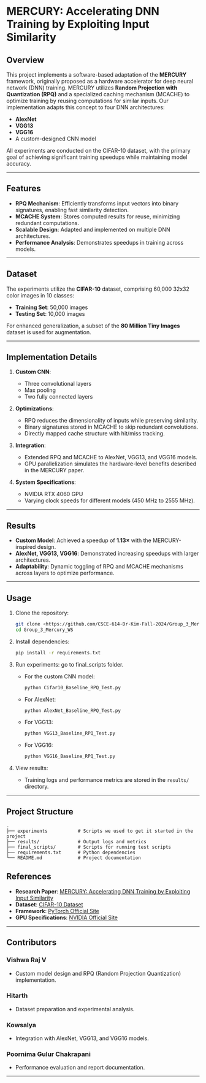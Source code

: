 # MERCURY: Accelerating DNN Training by Exploiting Input Similarity

## Overview

This project implements a software-based adaptation of the **MERCURY** framework, originally proposed as a hardware accelerator for deep neural network (DNN) training. MERCURY utilizes **Random Projection with Quantization (RPQ)** and a specialized caching mechanism (MCACHE) to optimize training by reusing computations for similar inputs. Our implementation adapts this concept to four DNN architectures:

- **AlexNet**
- **VGG13**
- **VGG16**
- A custom-designed CNN model

All experiments are conducted on the CIFAR-10 dataset, with the primary goal of achieving significant training speedups while maintaining model accuracy.

---

## Features

- **RPQ Mechanism**: Efficiently transforms input vectors into binary signatures, enabling fast similarity detection.
- **MCACHE System**: Stores computed results for reuse, minimizing redundant computations.
- **Scalable Design**: Adapted and implemented on multiple DNN architectures.
- **Performance Analysis**: Demonstrates speedups in training across models.

---

## Dataset

The experiments utilize the **CIFAR-10** dataset, comprising 60,000 32x32 color images in 10 classes:
- **Training Set**: 50,000 images
- **Testing Set**: 10,000 images

For enhanced generalization, a subset of the **80 Million Tiny Images** dataset is used for augmentation.

---

## Implementation Details

1. **Custom CNN**:
    - Three convolutional layers
    - Max pooling
    - Two fully connected layers

2. **Optimizations**:
    - RPQ reduces the dimensionality of inputs while preserving similarity.
    - Binary signatures stored in MCACHE to skip redundant convolutions.
    - Directly mapped cache structure with hit/miss tracking.

3. **Integration**:
    - Extended RPQ and MCACHE to AlexNet, VGG13, and VGG16 models.
    - GPU parallelization simulates the hardware-level benefits described in the MERCURY paper.

4. **System Specifications**:
    - NVIDIA RTX 4060 GPU
    - Varying clock speeds for different models (450 MHz to 2555 MHz).

---

## Results

- **Custom Model**: Achieved a speedup of **1.13×** with the MERCURY-inspired design.
- **AlexNet, VGG13, VGG16**: Demonstrated increasing speedups with larger architectures.
- **Adaptability**: Dynamic toggling of RPQ and MCACHE mechanisms across layers to optimize performance.

---

## Usage

1. Clone the repository:
    ```bash
    git clone <https://github.com/CSCE-614-Dr-Kim-Fall-2024/Group_3_Mercury_WS>
    cd Group_3_Mercury_WS
    ```

2. Install dependencies:
    ```bash
    pip install -r requirements.txt
    ```

3. Run experiments:
    go to final_scripts folder.
    - For the custom CNN model:
        ```bash
        python Cifar10_Baseline_RPQ_Test.py
        ```
    - For AlexNet:
        ```bash
        python AlexNet_Baseline_RPQ_Test.py
        ```
    - For VGG13:
        ```bash
        python VGG13_Baseline_RPQ_Test.py
        ```
    - For VGG16:
        ```bash
        python VGG16_Baseline_RPQ_Test.py
        ```

5. View results:
    - Training logs and performance metrics are stored in the `results/` directory.
---

## Project Structure

```plaintext
.
├── experiments           # Scripts we used to get it started in the project 
├── results/              # Output logs and metrics
├── final_scripts/        # Scripts for running test scripts
├── requirements.txt      # Python dependencies
└── README.md             # Project documentation
```
## References

- **Research Paper**: [MERCURY: Accelerating DNN Training by Exploiting Input Similarity](https://drive.google.com/file/d/1ttvecDwE-7EKykOCLjjzs0u7xDwHXCzu/view?usp=drive_link)
- **Dataset**: [CIFAR-10 Dataset](https://www.cs.toronto.edu/~kriz/cifar.html)
- **Framework**: [PyTorch Official Site](https://pytorch.org/)
- **GPU Specifications**: [NVIDIA Official Site](https://www.nvidia.com/)

---

## Contributors

### **Vishwa Raj V**
- Custom model design and RPQ (Random Projection Quantization) implementation.

### **Hitarth**
- Dataset preparation and experimental analysis.

### **Kowsalya**
- Integration with AlexNet, VGG13, and VGG16 models.

### **Poornima Gulur Chakrapani**
- Performance evaluation and report documentation.

---
